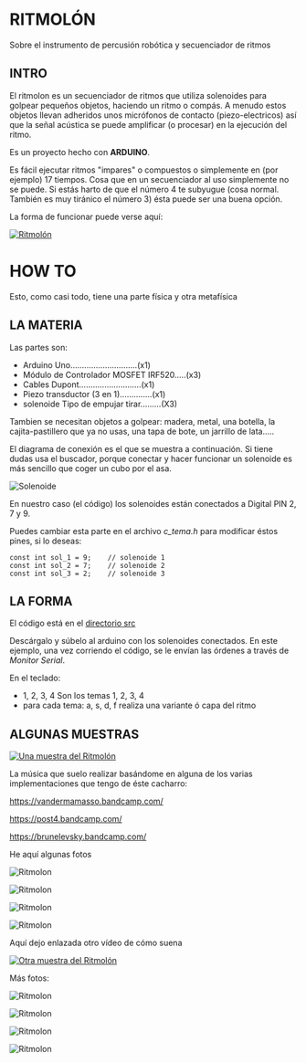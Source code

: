 # RITMOLÓN
Sobre el instrumento de percusión robótica y secuenciador de ritmos

## INTRO

El ritmolon es un secuenciador de ritmos que utiliza solenoides para golpear pequeños objetos, haciendo un ritmo o compás. A menudo estos objetos llevan adheridos unos micrófonos de contacto (piezo-electricos) así que la señal acústica se puede amplificar (o procesar) en la ejecución del ritmo.

Es un proyecto hecho con **ARDUINO**. 

Es fácil ejecutar ritmos "impares" o compuestos o simplemente en (por ejemplo) 17 tiempos. Cosa que en un secuenciador al uso simplemente no se puede. Si estás harto de que el número 4 te subyugue (cosa normal. También es muy tiránico el número 3) ésta puede ser una buena opción.  

La forma de funcionar puede verse aquí:

[![Ritmolón](https://img.youtube.com/vi/TF0EBw5WRiI/0.jpg)](https://youtu.be/TF0EBw5WRiI "Una muestra del Ritmolón")

# HOW TO

Esto, como casi todo, tiene una parte física y otra metafísica

## LA MATERIA

Las partes son:

- Arduino Uno.............................(x1)  
- Módulo de Controlador MOSFET IRF520.....(x3)  
- Cables Dupont...........................(x1)  
- Piezo transductor (3 en 1)..............(x1)  
- solenoide Tipo de empujar tirar.........(X3)  


Tambien se necesitan objetos a golpear: madera, metal, una botella, la cajita-pastillero que ya no usas, una tapa de bote, un jarrillo de lata.....

El diagrama de conexión es el que se muestra a continuación. Si tiene dudas usa el buscador, porque conectar y hacer funcionar un solenoide es más sencillo que coger un cubo por el asa.


![Solenoide](img/conn_solenoide.png "Solenoide")

En nuestro caso (el código) los solenoides están conectados a Digital PIN 2, 7 y 9.

Puedes cambiar esta parte en el archivo *c_tema.h* para modificar éstos pines, si lo deseas:
~~~
const int sol_1 = 9;    // solenoide 1    
const int sol_2 = 7;    // solenoide 2
const int sol_3 = 2;    // solenoide 3
~~~

## LA FORMA

El código está en el [directorio src](src)

Descárgalo y súbelo al arduino con los solenoides conectados. En este ejemplo, una vez corriendo el código, se le envían las órdenes a través de *Monitor Serial*.

En el teclado:

 - 1, 2, 3, 4    Son los temas 1, 2, 3, 4  
 - para cada tema: a, s, d, f   realiza una variante ó capa del ritmo  

## ALGUNAS MUESTRAS

[![Una muestra del Ritmolón](https://img.youtube.com/vi/JDnHeRFszOw/0.jpg)](https://youtu.be/JDnHeRFszOw "Una muestra del Ritmolón")

La música que suelo realizar basándome en alguna de los varias implementaciones que tengo de éste cacharro:

https://vandermamasso.bandcamp.com/

https://post4.bandcamp.com/

https://brunelevsky.bandcamp.com/


He aquí algunas fotos 

![Ritmolon](img/rit.1.png "Ritmolon")

![Ritmolon](img/rit.3.png "Ritmolon")

![Ritmolon](img/rit.3.png "Ritmolon")

![Ritmolon](img/rit.4.png "Ritmolon")



Aquí dejo enlazada otro vídeo de cómo suena

[![Otra muestra del Ritmolón](https://img.youtube.com/vi/xk5GeTDyXds/0.jpg)](https://www.youtube.com/watch?v=xk5GeTDyXds "Otra muestra del Ritmolón")

Más fotos:

![Ritmolon](img/rit_1.png "Ritmolon")

![Ritmolon](img/rit_3.png "Ritmolon")

![Ritmolon](img/rit_4.jpg "Ritmolon")

![Ritmolon](img/rit_6.jpg "Ritmolon")


